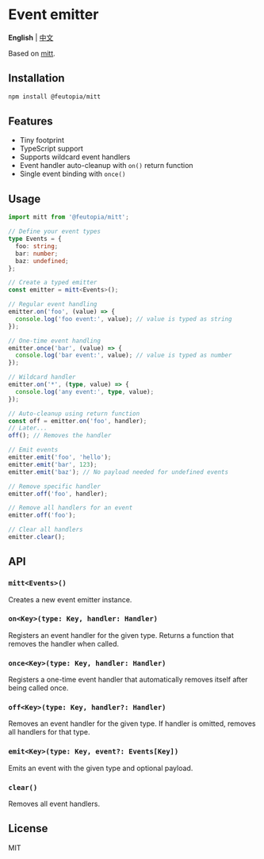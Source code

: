 # Event emitter

**English** | [中文](https://github.com/feutopia/feutopia-monorepo/blob/main/packages/mitt/README.zh-CN.md)

Based on [mitt](https://github.com/developit/mitt).

## Installation

```bash
npm install @feutopia/mitt
```

## Features

- Tiny footprint
- TypeScript support
- Supports wildcard event handlers
- Event handler auto-cleanup with `on()` return function
- Single event binding with `once()`

## Usage

```typescript
import mitt from '@feutopia/mitt';

// Define your event types
type Events = {
  foo: string;
  bar: number;
  baz: undefined;
};

// Create a typed emitter
const emitter = mitt<Events>();

// Regular event handling
emitter.on('foo', (value) => {
  console.log('foo event:', value); // value is typed as string
});

// One-time event handling
emitter.once('bar', (value) => {
  console.log('bar event:', value); // value is typed as number
});

// Wildcard handler
emitter.on('*', (type, value) => {
  console.log('any event:', type, value);
});

// Auto-cleanup using return function
const off = emitter.on('foo', handler);
// Later...
off(); // Removes the handler

// Emit events
emitter.emit('foo', 'hello');
emitter.emit('bar', 123);
emitter.emit('baz'); // No payload needed for undefined events

// Remove specific handler
emitter.off('foo', handler);

// Remove all handlers for an event
emitter.off('foo');

// Clear all handlers
emitter.clear();
```

## API

### `mitt<Events>()`

Creates a new event emitter instance.

### `on<Key>(type: Key, handler: Handler)`

Registers an event handler for the given type. Returns a function that removes the handler when called.

### `once<Key>(type: Key, handler: Handler)`

Registers a one-time event handler that automatically removes itself after being called once.

### `off<Key>(type: Key, handler?: Handler)`

Removes an event handler for the given type. If handler is omitted, removes all handlers for that type.

### `emit<Key>(type: Key, event?: Events[Key])`

Emits an event with the given type and optional payload.

### `clear()`

Removes all event handlers.

## License

MIT
